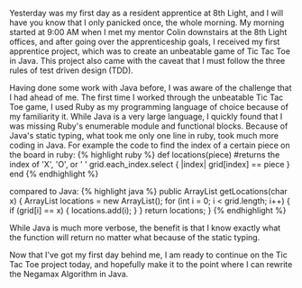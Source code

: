 Yesterday was my first day as a resident apprentice at 8th Light, and I will have you know that I only panicked once, the whole morning. My morning started at 9:00 AM when I met my mentor Colin downstairs at the 8th Light offices, and after going over the apprenticeship goals, I received my first apprentice project, which was to create an unbeatable game of Tic Tac Toe in Java. This project also came with the caveat that I must follow the three rules of test driven design (TDD). 

Having done some work with Java before, I was aware of the challenge that I had ahead of me. The first time I worked through the unbeatable Tic Tac Toe game, I used Ruby as my programming language of choice because of my familiarity it. While Java is a very large language, I quickly found that I was missing Ruby's enumerable module and functional blocks. Because of Java's static typing, what took me only one line in ruby, took much more coding in Java. For example the code to find the index of a certain piece on the board in ruby:
{% highlight ruby %}
 def locations(piece) #returns the index of 'X', 'O', or ' '
    grid.each_index.select { |index| grid[index] == piece }
  end
{% endhighlight %}

compared to Java:
{% highlight java %}
 public ArrayList<Integer> getLocations(char x) {
        ArrayList<Integer> locations = new ArrayList<Integer>();
        for (int i = 0; i < grid.length; i++) {
            if (grid[i] == x) {
                locations.add(i);
            }
        }
        return locations;
    }
{% endhighlight %}

While Java is much more verbose, the benefit is that I know exactly what the function will return no matter what because of the static typing. 

Now that I've got my first day behind me, I am ready to continue on the Tic Tac Toe project today, and hopefully make it to the point where I can rewrite the Negamax Algorithm in Java.